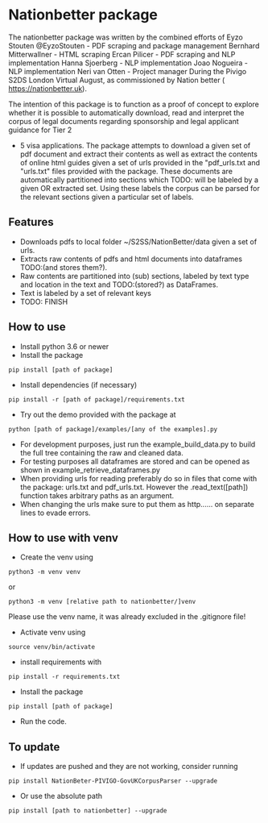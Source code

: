 # Nationbetter package

The nationbetter package was written by the combined efforts of
Eyzo Stouten @EyzoStouten - PDF scraping and package management
Bernhard Mitterwallner - HTML scraping
Ercan Pilicer - PDF scraping and NLP implementation
Hanna Sjoerberg - NLP implementation
Joao Nogueira - NLP implementation
Neri van Otten - Project manager
During the Pivigo S2DS London Virtual August, as commissioned by Nation better (
https://nationbetter.uk).

The intention of this package is to function as a proof of concept to explore 
whether it is possible to automatically download, read and interpret the corpus
of legal documents regarding sponsorship and legal applicant guidance for Tier 2
 - 5 visa applications. The package attempts to download a given set of pdf
document and extract their contents as well as extract the contents of online
html guides given a set of urls provided in the "pdf\_urls.txt and "urls.txt" 
files provided with the package. These documents are automatically partitioned
into sections which TODO: will be labeled by a given OR extracted set. Using
these labels the corpus can be parsed for the relevant sections given a 
particular set of labels.

## Features
* Downloads pdfs to local folder ~/S2SS/NationBetter/data given a set of urls.
* Extracts raw contents of pdfs and html documents into dataframes TODO:(and
stores them?).
* Raw contents are partitioned into (sub) sections, labeled by text type and 
location in the text and TODO:(stored?) as DataFrames.
* Text is labeled by a set of relevant keys 
* TODO: FINISH

## How to use
* Install python 3.6 or newer
* Install the package
```
pip install [path of package]
```
* Install dependencies (if necessary)
```
pip install -r [path of package]/requirements.txt
```
* Try out the demo provided with the package at
```
python [path of package]/examples/[any of the examples].py
```
* For development purposes, just run the example\_build\_data.py to build
the full tree containing the raw and cleaned data.
* For testing purposes all dataframes are stored and can be opened as shown in
example\_retrieve\_dataframes.py 
* When providing urls for reading preferably do so in files that come with the
package: urls.txt and pdf\_urls.txt. However the .read\_text([path]) function 
takes arbitrary paths as an argument.
* When changing the urls make sure to put them as http...... on separate lines
to evade errors.

## How to use with venv
* Create the venv using 
```
python3 -m venv venv
```
or 
```
python3 -m venv [relative path to nationbetter/]venv
```
Please use the venv name, it was already excluded 
in the .gitignore file!
* Activate venv using 
```
source venv/bin/activate
```
* install requirements with 
```
pip install -r requirements.txt 
```
* Install the package
```
pip install [path of package]
```
* Run the code.

## To update
* If updates are pushed and they are not working, consider running
```
pip install NationBeter-PIVIGO-GovUKCorpusParser --upgrade
```
* Or use the absolute path
```
pip install [path to nationbetter] --upgrade
```

